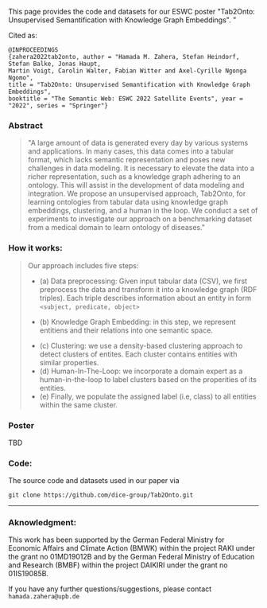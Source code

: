This page provides the code and datasets for our ESWC poster "Tab2Onto: Unsupervised Semantification with Knowledge Graph Embeddings".
"

Cited as:
```
@INPROCEEDINGS 
{zahera2022tab2onto, author = "Hamada M. Zahera, Stefan Heindorf, Stefan Balke, Jonas Haupt, 
Martin Voigt, Carolin Walter, Fabian Witter and Axel-Cyrille Ngonga Ngomo", 
title = "Tab2Onto: Unsupervised Semantification with Knowledge Graph Embeddings",
booktitle = "The Semantic Web: ESWC 2022 Satellite Events", year = "2022", series = "Springer"}
``` 

### Abstract
>"A large amount of data is generated every day by various systems and applications. In many cases, this data comes into a tabular format, which lacks semantic representation and poses new challenges in data modeling. It is necessary to elevate the data into a richer representation, such as a knowledge graph adhering to an ontology. This will assist in the development of data modeling and integration. We propose an unsupervised approach, Tab2Onto, for learning ontologies from tabular data using knowledge graph embeddings, clustering, and a human in the loop. We conduct a set of experiments to investigate our approach on a benchmarking dataset from a medical domain to learn ontology of diseases."

### How it works:
>Our approach includes five steps:
 >- (a) Data preprocessing: Given input tabular data (CSV), we first preprocess the data and transform it into a knowledge graph (RDF triples). Each triple describes information about an entity in form `<subject, predicate, object>`
 >* (b) Knowledge Graph Embedding: in this step, we represent entitiens and their relations into one semantic space. 
 >- (c) Clustering: we use a density-based clustering approach to detect clusters of entites. Each cluster contains entities with similar properties.
 >- (d) Human-In-The-Loop: we incorporate a domain expert as a human-in-the-loop to label clusters based on the properities of its entities. 
 >- (e) Finally, we populate the assigned label (i.e, class) to all entities within the same cluster.

### Poster
TBD
### Code: 
The source code and datasets used in our paper via

`git clone https://github.com/dice-group/Tab2Onto.git`

***
### Aknowledgment: 

This work has been supported by the German Federal Ministry for Economic Affairs and Climate Action (BMWK) within the project RAKI under the grant no 01MD19012B and by the German Federal Ministry of Education and Research (BMBF) within the project DAIKIRI under the grant no 01IS19085B.

If you have any further questions/suggestions, please contact `hamada.zahera@upb.de`
